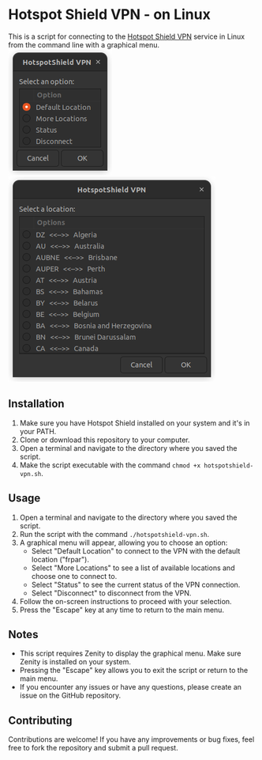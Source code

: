 # Hotspot Shield VPN - on Linux

This is a script for connecting to the [Hotspot Shield VPN](https://hotspotshield.com) service in Linux from the command line with a graphical menu.
![](https://github.com/ArtaFakhari/hotspotshield-vpn-cli-gui/blob/main/HotspotShield-VPN-1.png)
![](https://github.com/ArtaFakhari/hotspotshield-vpn-cli-gui/blob/main/HotspotShield-VPN-2.png)

## Installation
1. Make sure you have Hotspot Shield installed on your system and it's in your PATH.
2. Clone or download this repository to your computer.
3. Open a terminal and navigate to the directory where you saved the script.
4. Make the script executable with the command `chmod +x hotspotshield-vpn.sh`.

## Usage

1. Open a terminal and navigate to the directory where you saved the script.
2. Run the script with the command `./hotspotshield-vpn.sh`.
3. A graphical menu will appear, allowing you to choose an option:
    - Select "Default Location" to connect to the VPN with the default location ("frpar").
    - Select "More Locations" to see a list of available locations and choose one to connect to.
    - Select "Status" to see the current status of the VPN connection.
    - Select "Disconnect" to disconnect from the VPN.
4. Follow the on-screen instructions to proceed with your selection.
5. Press the "Escape" key at any time to return to the main menu.

## Notes

- This script requires Zenity to display the graphical menu. Make sure Zenity is installed on your system.
- Pressing the "Escape" key allows you to exit the script or return to the main menu.
- If you encounter any issues or have any questions, please create an issue on the GitHub repository.

## Contributing

Contributions are welcome! If you have any improvements or bug fixes, feel free to fork the repository and submit a pull request.
